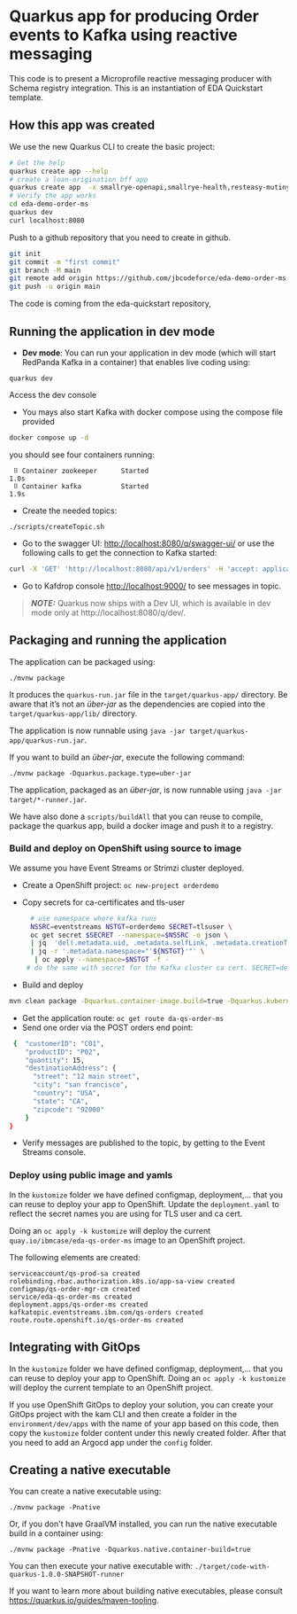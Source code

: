 # Quarkus app for producing Order events to Kafka using reactive messaging

This code is to present a Microprofile reactive messaging producer with Schema registry integration.
This is an instantiation of EDA Quickstart template.

## How this app was created

We use the new Quarkus CLI to create the basic project:

```sh
# Get the help
quarkus create app --help
# create a loan-origination bff app
quarkus create app  -x smallrye-openapi,smallrye-health,resteasy-mutiny,registry-avro,metrics,reactive-messaging-kafka ibm.eda.demo:eda-demo-order-ms:1.0.0
# Verify the app works
cd eda-demo-order-ms
quarkus dev
curl localhost:8080
```

Push to a github repository that you need to create in github. 

```sh
git init
git commit -m "first commit"
git branch -M main
git remote add origin https://github.com/jbcodeforce/eda-demo-order-ms.git
git push -u origin main
```

The code is coming from the eda-quickstart repository, 

## Running the application in dev mode

* **Dev mode**: You can run your application in dev mode (which will start RedPanda Kafka in a container) that enables live coding using:

```shell script
quarkus dev
```

Access the dev console

* You mays also start Kafka with docker compose using the compose file provided

```sh
docker compose up -d
```

you should see four containers running:

```
 ⠿ Container zookeeper      Started                                                                                                                     1.0s
 ⠿ Container kafka          Started                                                                                                                     1.9s
```

* Create the needed topics:

```
./scripts/createTopic.sh
```

* Go to the swagger UI: [http://localhost:8080/q/swagger-ui/](http://localhost:8080/q/swagger-ui/) or use
the following calls to get the connection to Kafka started:

```sh
curl -X 'GET' 'http://localhost:8080/api/v1/orders' -H 'accept: application/json'
```

* Go to Kafdrop console [http://localhost:9000/](http://localhost:9000/) to see messages in topic.


> **_NOTE:_**  Quarkus now ships with a Dev UI, which is available in dev mode only at http://localhost:8080/q/dev/.

## Packaging and running the application

The application can be packaged using:

```shell script
./mvnw package
```

It produces the `quarkus-run.jar` file in the `target/quarkus-app/` directory.
Be aware that it’s not an _über-jar_ as the dependencies are copied into the `target/quarkus-app/lib/` directory.

The application is now runnable using `java -jar target/quarkus-app/quarkus-run.jar`.

If you want to build an _über-jar_, execute the following command:

```shell script
./mvnw package -Dquarkus.package.type=uber-jar
```
The application, packaged as an _über-jar_, is now runnable using `java -jar target/*-runner.jar`.

We have also done a `scripts/buildAll` that you can reuse to compile, package the quarkus app,
build a docker image and push it to a registry.

### Build and deploy on OpenShift using source to image

We assume you have Event Streams  or Strimzi cluster deployed.

* Create a OpenShift project: `oc new-project orderdemo`
* Copy secrets for ca-certificates and tls-user

  ```sh
    # use namespace where kafka runs
    NSSRC=eventstreams NSTGT=orderdemo SECRET=tlsuser \
  	oc get secret $SECRET --namespace=$NSSRC -o json \
	| jq  'del(.metadata.uid, .metadata.selfLink, .metadata.creationTimestamp, .metadata.ownerReferences)' \
	| jq -r '.metadata.namespace="'${NSTGT}'"' \
	 | oc apply --namespace=$NSTGT -f -
   # do the same with secret for the Kafka cluster ca cert. SECRET=dev-cluster-ca-cert  
  ```

* Build and deploy
```sh
mvn clean package -Dquarkus.container-image.build=true -Dquarkus.kubernetes.deploy=true -DskipTests
```
* Get the application route: `oc get route da-qs-order-ms`
* Send one order via the POST orders end point:

```sh
 {  "customerID": "C01",
    "productID": "P02",
    "quantity": 15,
    "destinationAddress": {
      "street": "12 main street",
      "city": "san francisco",
      "country": "USA",
      "state": "CA",
      "zipcode": "92000"
    }
}
```

* Verify messages are published to the topic, by getting to the Event Streams console.

### Deploy using public image and yamls

In the `kustomize` folder we have defined configmap, deployment,... that you can reuse to
deploy your app to OpenShift. 
Update the `deployment.yaml` to reflect the secret names you are using for TLS user and ca cert.

Doing an `oc apply -k kustomize` will deploy the current
`quay.io/ibmcase/eda-qs-order-ms` image to an OpenShift project. 

The following elements are created:

```
serviceaccount/qs-prod-sa created
rolebinding.rbac.authorization.k8s.io/app-sa-view created
configmap/qs-order-mgr-cm created
service/eda-qs-order-ms created
deployment.apps/qs-order-ms created
kafkatopic.eventstreams.ibm.com/qs-orders created
route.route.openshift.io/qs-order-ms created
```

## Integrating with GitOps

In the `kustomize` folder we have defined configmap, deployment,... that you can reuse to
deploy your app to OpenShift. Doing an `oc apply -k kustomize` will deploy the current
template to an OpenShift project.

If you use OpenShift GitOps to deploy your solution, you can create your GitOps project with the kam CLI 
and then create a folder in the `environment/dev/apps` with the name
of your app based on this code, then copy the `kustomize` folder content under this newly
created folder. After that you need to add an Argocd app under the `config` folder.


## Creating a native executable

You can create a native executable using: 
```shell script
./mvnw package -Pnative
```

Or, if you don't have GraalVM installed, you can run the native executable build in a container using: 
```shell script
./mvnw package -Pnative -Dquarkus.native.container-build=true
```

You can then execute your native executable with: `./target/code-with-quarkus-1.0.0-SNAPSHOT-runner`

If you want to learn more about building native executables, please consult https://quarkus.io/guides/maven-tooling.

